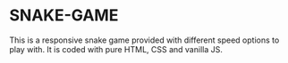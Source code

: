 # SNAKE-GAME
 This is a responsive snake game provided with different speed options to play with. It is coded with pure HTML, CSS and vanilla JS.
